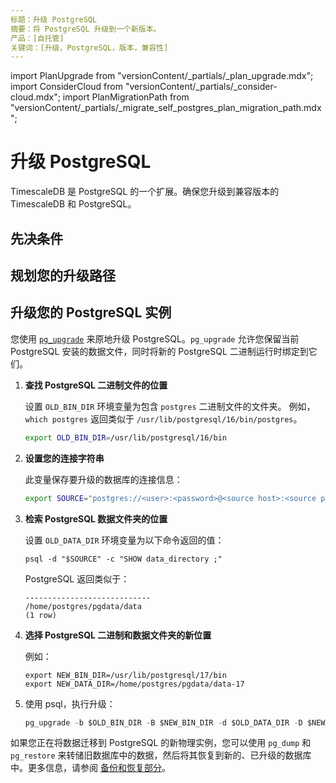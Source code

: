 ```yaml
---
标题：升级 PostgreSQL
摘要：将 PostgreSQL 升级到一个新版本。
产品：[自托管]
关键词：[升级，PostgreSQL，版本，兼容性]
---
```


import PlanUpgrade from "versionContent/_partials/_plan_upgrade.mdx";
import ConsiderCloud from "versionContent/_partials/_consider-cloud.mdx";
import PlanMigrationPath from "versionContent/_partials/_migrate_self_postgres_plan_migration_path.mdx";

# 升级 PostgreSQL

TimescaleDB 是 PostgreSQL 的一个扩展。确保您升级到兼容版本的 TimescaleDB 和 PostgreSQL。

<ConsiderCloud />

## 先决条件

<PlanUpgrade />

## 规划您的升级路径

<PlanMigrationPath />

## 升级您的 PostgreSQL 实例

您使用 [`pg_upgrade`][pg_upgrade] 来原地升级 PostgreSQL。`pg_upgrade` 允许您保留当前 PostgreSQL 安装的数据文件，同时将新的 PostgreSQL 二进制运行时绑定到它们。

<Procedure>

1. **查找 PostgreSQL 二进制文件的位置**

   设置 `OLD_BIN_DIR` 环境变量为包含 `postgres` 二进制文件的文件夹。
   例如，`which postgres` 返回类似于 `/usr/lib/postgresql/16/bin/postgres`。
   ```bash
   export OLD_BIN_DIR=/usr/lib/postgresql/16/bin
   ``` 

1. **设置您的连接字符串**

   此变量保存要升级的数据库的连接信息：

   ```bash
   export SOURCE="postgres://<user>:<password>@<source host>:<source port>/<db_name>"
   ```

1. **检索 PostgreSQL 数据文件夹的位置**

    设置 `OLD_DATA_DIR` 环境变量为以下命令返回的值：
    ```shell
    psql -d "$SOURCE" -c "SHOW data_directory ;" 
    ```
    PostgreSQL 返回类似于：
    ```shell
    ----------------------------
    /home/postgres/pgdata/data
    (1 row)
    ```        

1. **选择 PostgreSQL 二进制和数据文件夹的新位置**

   例如：
   ```shell
   export NEW_BIN_DIR=/usr/lib/postgresql/17/bin
   export NEW_DATA_DIR=/home/postgres/pgdata/data-17
   ```        
1. 使用 psql，执行升级：

    ```sql
    pg_upgrade -b $OLD_BIN_DIR -B $NEW_BIN_DIR -d $OLD_DATA_DIR -D $NEW_DATA_DIR
    ```

</Procedure>

如果您正在将数据迁移到 PostgreSQL 的新物理实例，您可以使用 `pg_dump` 和 `pg_restore` 来转储旧数据库中的数据，然后将其恢复到新的、已升级的数据库中。更多信息，请参阅 [备份和恢复部分][backup]。

[backup]: /self-hosted/:currentVersion:/backup-and-restore/
[pg-relnotes]: https://www.postgresql.org/docs/release/ 
[pg_upgrade]: https://www.postgresql.org/docs/current/static/pgupgrade.html 
[postgres-breaking-change]: https://www.postgresql.org/about/news/postgresql-172-166-1510-1415-1318-and-1222-released-2965/ 
[upgrade-pg]: /self-hosted/:currentVersion:/upgrades/upgrade-pg/#upgrade-postgresql

